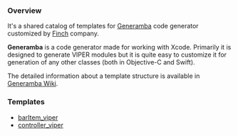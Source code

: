 ### Overview

It's a shared catalog of templates for [Generamba](https://github.com/rambler-digital-solutions/Generamba) code generator customized by [Finch](https://finch.fm) company.

**Generamba** is a code generator made for working with Xcode. Primarily it is designed to generate VIPER modules but it is quite easy to customize it for generation of any other classes (both in Objective-C and Swift).

The detailed information about a template structure is available in [Generamba Wiki](https://github.com/rambler-digital-solutions/Generamba/wiki/Template-Structure).

### Templates
- [barItem_viper](barItem_viper/barItem_viper.rambaspec)
- [controller_viper](controller_viper/controller_viper.rambaspec)
